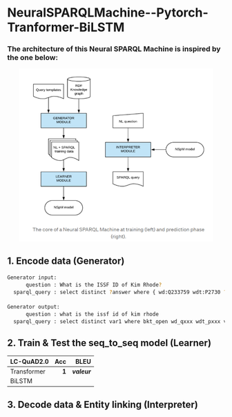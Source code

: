 # NeuralSPARQLMachine--Pytorch-Tranformer-BiLSTM
### The architecture of this Neural SPARQL Machine is inspired by the one below:
<p align="center">
  <img src="https://github.com/gabguerin/NeuralSPARQLMachine--Pytorch-Tranformer-BiLSTM/blob/main/data/NSpM.PNG" width="450" height="400">
</p>

## 1. Encode data (Generator)
```bash
Generator input:
      question : What is the ISSF ID of Kim Rhode?
  sparql_query : select distinct ?answer where { wd:Q233759 wdt:P2730 ?answer}

Generator output:
      question : what is the issf id of kim rhode
  sparql_query : select distinct var1 where bkt_open wd_qxxx wdt_pxxx var1 bkt_close
```

## 2. Train & Test the seq_to_seq model (Learner)

LC-QuAD2.0 | Acc | BLEU
:- | -: | -:
Transformer | **1** | **_valeur_**
BiLSTM |  | 

## 3. Decode data & Entity linking (Interpreter)
